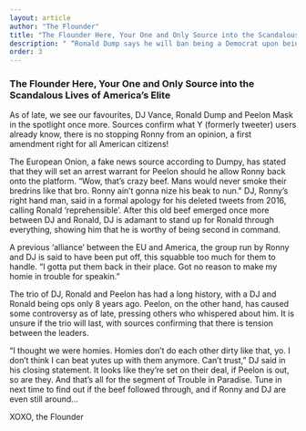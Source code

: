 ```yaml
---  
layout: article  
author: "The Flounder"  
title: "The Flounder Here, Your One and Only Source into the Scandalous Lives of America’s Elite"  
description: " “Ronald Dump says he will ban being a Democrat upon being elected” - DJ Vance probably"  
order: 3  
---
```


### The Flounder Here, Your One and Only Source into the Scandalous Lives of America’s Elite

As of late, we see our favourites, DJ Vance, Ronald Dump and Peelon Mask in the spotlight once more. Sources confirm what Y (formerly tweeter) users already know, there is no stopping Ronny from an opinion, a first amendment right for all American citizens\! 

The European Onion, a fake news source according to Dumpy, has stated that they will set an arrest warrant for Peelon should he allow Ronny back onto the platform. “Wow, that’s crazy beef. Mans would never smoke their bredrins like that bro. Ronny ain’t gonna nize his beak to nun." DJ, Ronny’s right hand man, said in a formal apology for his deleted tweets from 2016, calling Ronald ‘reprehensible’. After this old beef emerged once more between DJ and Ronald, DJ is adamant to stand up for Ronald through everything, showing him that he is worthy of being second in command. 

A previous ‘alliance’ between the EU and America, the group run by Ronny and DJ is said to have been put off, this squabble too much for them to handle. “I gotta put them back in their place. Got no reason to make my homie in trouble for speakin.” 

The trio of DJ, Ronald and Peelon has had a long history, with a DJ and Ronald being ops only 8 years ago. Peelon, on the other hand, has caused some controversy as of late, pressing others who whispered about him. It is unsure if the trio will last, with sources confirming that there is tension between the leaders. 

“I thought we were homies. Homies don’t do each other dirty like that, yo. I don’t think I can beat yutes up with them anymore. Can’t trust,” DJ said in his closing statement. It looks like they’re set on their deal, if Peelon is out, so are they. And that’s all for the segment of Trouble in Paradise. Tune in next time to find out if the beef followed through, and if Ronny and DJ are even still around…

XOXO, the Flounder
